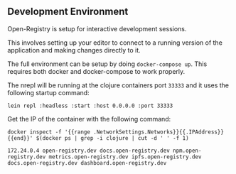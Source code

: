 ## Development Environment

Open-Registry is setup for interactive development sessions.

This involves setting up your editor to connect to a running version of the
application and making changes directly to it.

The full environment can be setup by doing `docker-compose up`. This requires
both docker and docker-compose to work properly.

The nrepl will be running at the clojure containers port `33333` and it uses
the following startup command:

```
lein repl :headless :start :host 0.0.0.0 :port 33333
```

Get the IP of the container with the following command:

```
docker inspect -f '{{range .NetworkSettings.Networks}}{{.IPAddress}}{{end}}' $(docker ps | grep -i clojure | cut -d ' ' -f 1)
```

```
172.24.0.4 open-registry.dev docs.open-registry.dev npm.open-registry.dev metrics.open-registry.dev ipfs.open-registry.dev docs.open-registry.dev dashboard.open-registry.dev
```
